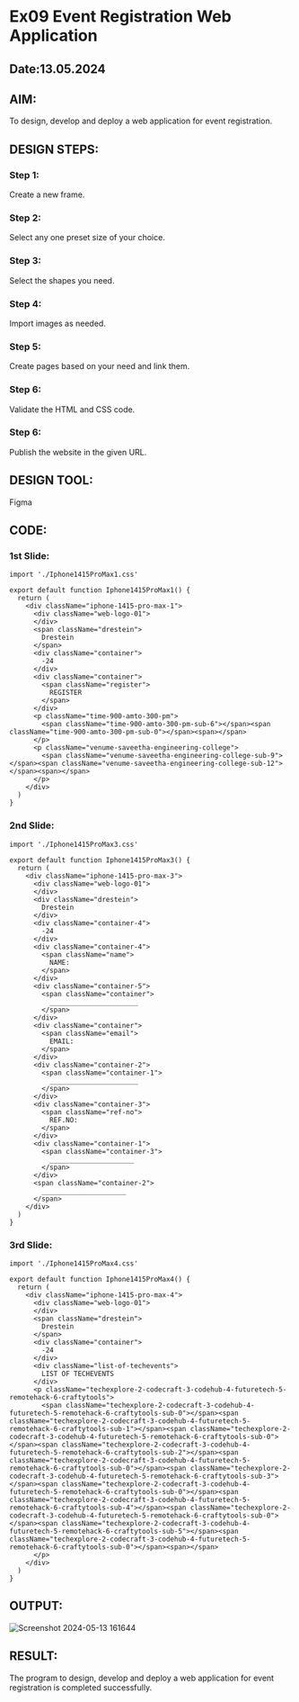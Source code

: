 # Ex09 Event Registration Web Application
## Date:13.05.2024

## AIM:
To design, develop and deploy a web application for event registration.

## DESIGN STEPS:

### Step 1:
Create a new frame.

### Step 2:
Select any one preset size of your choice.

### Step 3:
Select the shapes you need.

### Step 4:
Import images as needed.

### Step 5:
Create pages based on your need and link them.

### Step 6:

Validate the HTML and CSS code.

### Step 6:

Publish the website in the given URL.

## DESIGN TOOL:
Figma

## CODE:
### 1st Slide:
```
import './Iphone1415ProMax1.css'

export default function Iphone1415ProMax1() {
  return (
    <div className="iphone-1415-pro-max-1">
      <div className="web-logo-01">
      </div>
      <span className="drestein">
        Drestein
      </span>
      <div className="container">
        -24
      </div>
      <div className="container">
        <span className="register">
          REGISTER
        </span>
      </div>
      <p className="time-900-amto-300-pm">
        <span className="time-900-amto-300-pm-sub-6"></span><span className="time-900-amto-300-pm-sub-0"></span><span></span>
      </p>
      <p className="venume-saveetha-engineering-college">
        <span className="venume-saveetha-engineering-college-sub-9"></span><span className="venume-saveetha-engineering-college-sub-12"></span><span></span>
      </p>
    </div>
  )
}
```

### 2nd Slide:
```
import './Iphone1415ProMax3.css'

export default function Iphone1415ProMax3() {
  return (
    <div className="iphone-1415-pro-max-3">
      <div className="web-logo-01">
      </div>
      <div className="drestein">
        Drestein
      </div>
      <div className="container-4">
        -24
      </div>
      <div className="container-4">
        <span className="name">
          NAME:
        </span>
      </div>
      <div className="container-5">
        <span className="container">
          ______________________
        </span>
      </div>
      <div className="container">
        <span className="email">
          EMAIL:
        </span>
      </div>
      <div className="container-2">
        <span className="container-1">
          ______________________
        </span>
      </div>
      <div className="container-3">
        <span className="ref-no">
          REF.NO:
        </span>
      </div>
      <div className="container-1">
        <span className="container-3">
          _____________________
        </span>
      </div>
      <span className="container-2">
        _____________________
      </span>
    </div>
  )
}
```
### 3rd Slide:
```
import './Iphone1415ProMax4.css'

export default function Iphone1415ProMax4() {
  return (
    <div className="iphone-1415-pro-max-4">
      <div className="web-logo-01">
      </div>
      <span className="drestein">
        Drestein
      </span>
      <div className="container">
        -24
      </div>
      <div className="list-of-techevents">
        LIST OF TECHEVENTS
      </div>
      <p className="techexplore-2-codecraft-3-codehub-4-futuretech-5-remotehack-6-craftytools">
        <span className="techexplore-2-codecraft-3-codehub-4-futuretech-5-remotehack-6-craftytools-sub-0"></span><span className="techexplore-2-codecraft-3-codehub-4-futuretech-5-remotehack-6-craftytools-sub-1"></span><span className="techexplore-2-codecraft-3-codehub-4-futuretech-5-remotehack-6-craftytools-sub-0"></span><span className="techexplore-2-codecraft-3-codehub-4-futuretech-5-remotehack-6-craftytools-sub-2"></span><span className="techexplore-2-codecraft-3-codehub-4-futuretech-5-remotehack-6-craftytools-sub-0"></span><span className="techexplore-2-codecraft-3-codehub-4-futuretech-5-remotehack-6-craftytools-sub-3"></span><span className="techexplore-2-codecraft-3-codehub-4-futuretech-5-remotehack-6-craftytools-sub-0"></span><span className="techexplore-2-codecraft-3-codehub-4-futuretech-5-remotehack-6-craftytools-sub-4"></span><span className="techexplore-2-codecraft-3-codehub-4-futuretech-5-remotehack-6-craftytools-sub-0"></span><span className="techexplore-2-codecraft-3-codehub-4-futuretech-5-remotehack-6-craftytools-sub-5"></span><span className="techexplore-2-codecraft-3-codehub-4-futuretech-5-remotehack-6-craftytools-sub-0"></span><span></span>
      </p>
    </div>
  )
}
```


## OUTPUT:

![Screenshot 2024-05-13 161644](https://github.com/Nishanth-018/Figma/assets/149347651/cd2c9305-81dc-44b8-8f7c-333493aec7ec)



## RESULT:
The program to design, develop and deploy a web application for event registration is completed successfully.
